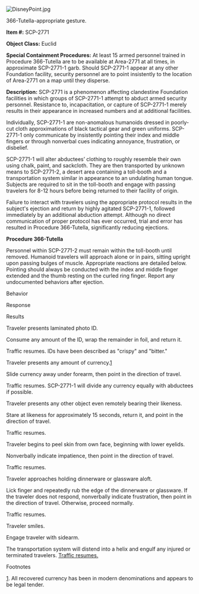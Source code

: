 ![DisneyPoint.jpg](http://scp-wiki.wdfiles.com/local--files/scp-2771/DisneyPoint.jpg)

366-Tutella-appropriate gesture.

**Item #:** SCP-2771

**Object Class:** Euclid

**Special Containment Procedures:** At least 15 armed personnel trained in Procedure 366-Tutella are to be available at Area-2771 at all times, in approximate SCP-2771-1 garb. Should SCP-2771-1 appear at any other Foundation facility, security personnel are to point insistently to the location of Area-2771 on a map until they disperse.

**Description:** SCP-2771 is a phenomenon affecting clandestine Foundation facilities in which groups of SCP-2771-1 attempt to abduct armed security personnel. Resistance to, incapacitation, or capture of SCP-2771-1 merely results in their appearance in increased numbers and at additional facilities.

Individually, SCP-2771-1 are non-anomalous humanoids dressed in poorly-cut cloth approximations of black tactical gear and green uniforms. SCP-2771-1 only communicate by insistently pointing their index and middle fingers or through nonverbal cues indicating annoyance, frustration, or disbelief.

SCP-2771-1 will alter abductees’ clothing to roughly resemble their own using chalk, paint, and sackcloth. They are then transported by unknown means to SCP-2771-2, a desert area containing a toll-booth and a transportation system similar in appearance to an undulating human tongue. Subjects are required to sit in the toll-booth and engage with passing travelers for 8-12 hours before being returned to their facility of origin.

Failure to interact with travelers using the appropriate protocol results in the subject's ejection and return by highly agitated SCP-2771-1, followed immediately by an additional abduction attempt. Although no direct communication of proper protocol has ever occurred, trial and error has resulted in Procedure 366-Tutella, significantly reducing ejections.

**Procedure 366-Tutella**

Personnel within SCP-2771-2 must remain within the toll-booth until removed. Humanoid travelers will approach alone or in pairs, sitting upright upon passing bulges of muscle. Appropriate reactions are detailed below. Pointing should always be conducted with the index and middle finger extended and the thumb resting on the curled ring finger. Report any undocumented behaviors after ejection.

Behavior

Response

Results

Traveler presents laminated photo ID.

Consume any amount of the ID, wrap the remainder in foil, and return it.

Traffic resumes. IDs have been described as "crispy" and "bitter."

Traveler presents any amount of currency.[1](javascript:;)

Slide currency away under forearm, then point in the direction of travel.

Traffic resumes. SCP-2771-1 will divide any currency equally with abductees if possible.

Traveler presents any other object even remotely bearing their likeness.

Stare at likeness for approximately 15 seconds, return it, and point in the direction of travel.

Traffic resumes.

Traveler begins to peel skin from own face, beginning with lower eyelids.

Nonverbally indicate impatience, then point in the direction of travel.

Traffic resumes.

Traveler approaches holding dinnerware or glassware aloft.

Lick finger and repeatedly rub the edge of the dinnerware or glassware. If the traveler does not respond, nonverbally indicate frustration, then point in the direction of travel. Otherwise, proceed normally.

Traffic resumes.

Traveler smiles.

Engage traveler with sidearm.

The transportation system will distend into a helix and engulf any injured or terminated travelers. [Traffic resumes.](/trafficresumes)

Footnotes

[1](javascript:;). All recovered currency has been in modern denominations and appears to be legal tender.